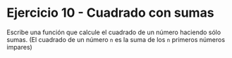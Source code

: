 # Ejercicio 10 - Cuadrado con sumas

Escribe una función que calcule el cuadrado de un número haciendo sólo sumas. (El cuadrado de un número `n` es la suma de los `n` primeros números impares)

